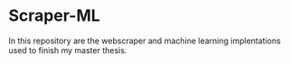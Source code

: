 # Scraper-ML
In this repository are the webscraper and machine learning implentations used to finish my master thesis.
